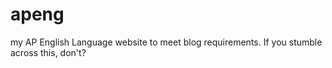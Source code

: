 # apeng
my AP English Language website to meet blog requirements. If you stumble across this, don't?
